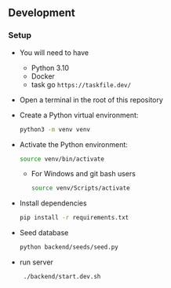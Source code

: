 ## Development

### Setup

- You will need to have

  - Python 3.10
  - Docker
  - task go `https://taskfile.dev/`
  
- Open a terminal in the root of this repository

- Create a Python virtual environment:

  ```bash
  python3 -m venv venv
  ```

- Activate the Python environment:

  ```bash
  source venv/bin/activate
  ```

  - For Windows and git bash users
    ```bash
    source venv/Scripts/activate
    ```

- Install dependencies

  ```bash
  pip install -r requirements.txt
  ```
- Seed database
  ```bash
  python backend/seeds/seed.py
  ```

- run server
  ```bash
   ./backend/start.dev.sh
   ````
